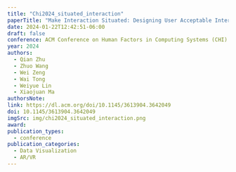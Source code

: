 ```yaml
---
title: "Chi2024_situated_interaction"
paperTitle: "Make Interaction Situated: Designing User Acceptable Interaction for Situated Visualization in Public Environments"
date: 2024-01-22T12:42:51-06:00
draft: false
conference: ACM Conference on Human Factors in Computing Systems (CHI)
year: 2024
authors:
  - Qian Zhu
  - Zhuo Wang
  - Wei Zeng
  - Wai Tong
  - Weiyue Lin
  - Xiaojuan Ma
authorsNote:
link: https://dl.acm.org/doi/10.1145/3613904.3642049
doi: 10.1145/3613904.3642049
imgSrc: img/chi2024_situated_interaction.png
award:
publication_types:
  - conference
publication_categories:
  - Data Visualization
  - AR/VR
---
```

